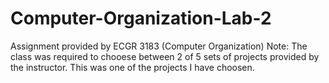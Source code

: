 # Computer-Organization-Lab-2
Assignment provided by ECGR 3183 (Computer Organization)
Note: The class was required to chooese between 2 of 5 sets of projects provided by the instructor. This was one of the projects I have choosen.

